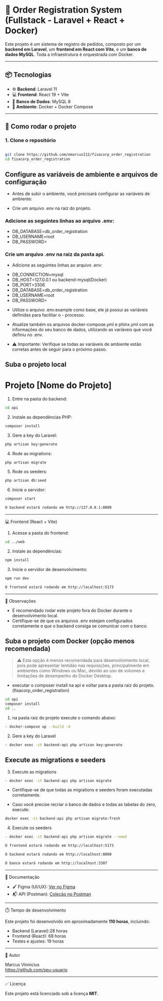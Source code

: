 # 🧾 Order Registration System (Fullstack - Laravel + React + Docker)

Este projeto é um sistema de registro de pedidos, composto por um **backend em Laravel**, um **frontend em React com Vite**, e um **banco de dados MySQL**. Toda a infraestrutura é orquestrada com Docker.

---

## 📦 Tecnologias

- ⚙️ **Backend**: Laravel 11
- 💻 **Frontend**: React 19 + Vite
- 🐬 **Banco de Dados**: MySQL 8
- 🐳 **Ambiente**: Docker + Docker Compose

---

## 🚀 Como rodar o projeto

### 1. Clone o repositório

```bash

git clone https://github.com/omarcus212/fisacorp_order_registration
cd fisacorp_order_registration

```
## Configure as variáveis de ambiente e arquivos de configuração

- Antes de subir o ambiente, você precisará configurar as variáveis de ambiente:

* Crie um arquivo .env na raiz do projeto.

### Adicione as seguintes linhas ao arquivo .env:
- DB_DATABASE=db_order_registration
- DB_USERNAME=root
- DB_PASSWORD=

### Crie um arquivo .env na raiz da pasta api.

* Adicione as seguintes linhas ao arquivo .env:
- DB_CONNECTION=mysql
- DB_HOST=127.0.0.1 ou backend-mysql(Docker)
- DB_PORT=3306
- DB_DATABASE=db_order_registration
- DB_USERNAME=root
- DB_PASSWORD=

* Utilize o arquivo .env.example como base, ele já possui as variáveis definidas para facilitar o - processo.

* Atualize também os arquivos docker-compose.yml e phinx.yml com as informações do seu banco de dados, utilizando as variáveis que você definiu no .env.

* ⚠️ Importante: Verifique se todas as variáveis de ambiente estão corretas antes de seguir para o próximo passo.

## Suba o projeto local

# Projeto [Nome do Projeto]

1. Entre na pasta do backend:
```bash
cd api
```

2. Instale as dependências PHP:
```bash
composer install
```

3. Gere a key do Laravel:
```bash
php artisan key:generate
```

4. Rode as migrations:
```bash
php artisan migrate
```

5. Rode os seeders:
```bash
php artisan db:seed
```

6. Inicie o servidor:
```bash
composer start
```

```bash
O backend estará rodando em http://127.0.0.1:8000
```

----------------------------------------
💻 Frontend (React + Vite)

1. Acesse a pasta do frontend:
```bash
cd ../web
```

2. Instale as dependências:
```bash
npm install
```

3. Inicie o servidor de desenvolvimento:
```bash
npm run dev
```

```bash
O frontend estará rodando em http://localhost:5173
```

----------------------------------------
📝 Observações

- É recomendado rodar este projeto fora do Docker durante o desenvolvimento local.
- Certifique-se de que os arquivos .env estejam configurados corretamente e que o backend consiga se comunicar com o banco.

## Suba o projeto com Docker (opção menos recomendada)

> ⚠️ Esta opção é menos recomendada para desenvolvimento local, pois pode apresentar lentidão nas requisições, principalmente em ambientes como Windows ou Mac, devido ao uso de volumes e limitações de desempenho do Docker Desktop.

* executar o composer install na api e voltar para a pasta raiz do projeto. (fisacorp_order_registration)

```bash
cd api
composer install
cd .. 
```

1. na pasta raiz do projeto execute o comando abaixo:
```bash
- docker-compose up --build -d
  ```

2. Gere a key do Laravel
```bash
- docker exec -it backend-api php artisan key:generate
```

## Execute as migrations e seeders

3. Execute as migrations
```bash
- docker exec -it backend-api php artisan migrate
```

- Certifique-se de que todas as migrations e seeders foram executadas corretamente.

- Caso você precise recriar o banco de dados e todas as tabelas do zero, execute:
```bash
docker exec -it backend-api php artisan migrate:fresh
```

4. Execute os seeders
```bash
- docker exec -it backend-api php artisan migrate --seed
```



```bash
O frontend estará rodando em http://localhost:5173
```
```bash
O backend estará rodando em http://localhost:8000
```
```bash
O banco estará rodando em http://localhost:3307
```

----------------------------------------
📄 Documentação

- 🖌️ Figma (UI/UX): [Ver no Figma](https://www.figma.com/design/xZbhZB0YoqMnEct60AQFMX/Untitled?node-id=0-1&t=BRMcVjIBOmPnqMJR-1)
- 📬 API (Postman): [Coleção no Postman](https://documenter.getpostman.com/view/21065723/2sB2xBDADW)

----------------------------------------
⏱️ Tempo de desenvolvimento

Este projeto foi desenvolvido em aproximadamente **110 horas**, incluindo:

- Backend (Laravel):28 horas
- Frontend (React): 68 horas
- Testes e ajustes: 19 horas

----------------------------------------
👤 Autor

Marcus Vinnicius  
https://github.com/seu-usuario

----------------------------------------
✅ Licença

Este projeto está licenciado sob a licença **MIT**.
